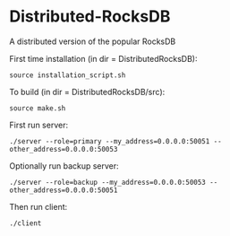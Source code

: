 # Distributed-RocksDB
A distributed version of the popular RocksDB

First time installation (in dir = DistributedRocksDB):
```
source installation_script.sh
```

To build (in dir = DistributedRocksDB/src):
```
source make.sh
```

First run server:
```
./server --role=primary --my_address=0.0.0.0:50051 --other_address=0.0.0.0:50053
```

Optionally run backup server:
```
./server --role=backup --my_address=0.0.0.0:50053 --other_address=0.0.0.0:50051
```

Then run client:
```
./client
```
